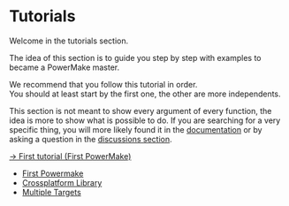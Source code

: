 # Tutorials

Welcome in the tutorials section.

The idea of this section is to guide you step by step with examples to became a PowerMake master.

We recommend that you follow this tutorial in order.  
You should at least start by the first one, the other are more independents.

This section is not meant to show every argument of every function, the idea is more to show what is possible to do. If you are searching for a very specific thing, you will more likely found it in the [documentation](../documentation.md) or by asking a question in the [discussions section](https://github.com/mactul/powermake/discussions).


[-> First tutorial (First PowerMake)](./01-first-powermake/README.md)


- [First Powermake](./01-first-powermake/README.md)
- [Crossplatform Library](./02-crossplatform-library/README.md)
- [Multiple Targets](./03-multiple-targets/README.md)